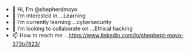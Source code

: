- 👋 Hi, I’m @shepherdmoyo
- 👀 I’m interested in ...Learning 
- 🌱 I’m currently learning ...cybersecurity
- 💞️ I’m looking to collaborate on ...Ethical hacking 
- 📫 How to reach me ...https://www.linkedin.com/in/shepherd-moyo-373b7823/
<!---
shepherdmoyo/shepherdmoyo is a ✨ special ✨ repository because its `README.md` (this file) appears on your GitHub profile.
You can click the Preview link to take a look at your changes.
--->
